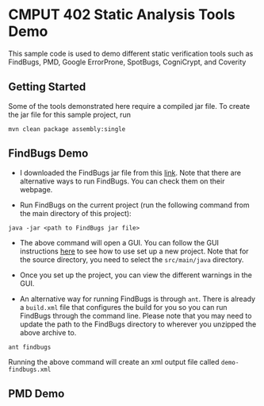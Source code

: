 # CMPUT 402 Static Analysis Tools Demo

This sample code is used to demo different static verification tools such as FindBugs, PMD, Google ErrorProne, SpotBugs, CogniCrypt, and Coverity

## Getting Started

Some of the tools demonstrated here require a compiled jar file. To create the jar file for this sample project, run

`mvn clean package assembly:single`

## FindBugs Demo

* I downloaded the FindBugs jar file from this [link](http://prdownloads.sourceforge.net/findbugs/findbugs-3.0.1.zip?download). Note that there are alternative ways to run FindBugs. You can check them on their webpage. 

* Run FindBugs on the current project (run the following command from the main directory of this project):

`java -jar <path to FindBugs jar file>`

* The above command will open a GUI. You can follow the GUI instructions [here](http://findbugs.sourceforge.net/manual/gui.html) to see how to use set up a new project. Note that for the source directory, you need to select the `src/main/java` directory.

* Once you set up the project, you can view the different warnings in the GUI.

* An alternative way for running FindBugs is through `ant`. There is already a `build.xml` file that configures the build for you so you can run FindBugs through the command line. Please note that you may need to update the path to the FindBugs directory to wherever you unzipped the above archive to.

`ant findbugs`

Running the above command will create an xml output file called `demo-findbugs.xml`

## PMD Demo
